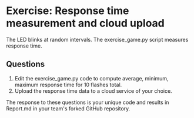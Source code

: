 # Exercise: Response time measurement and cloud upload

The LED blinks at random intervals.
The exercise_game.py script measures response time.

## Questions

1. Edit the exercise_game.py code to compute average, minimum, maximum response time for 10 flashes total.
2. Upload the response time data to a cloud service of your choice.

The response to these questions is your unique code and results in Report.md in your team's forked GitHub repository.

